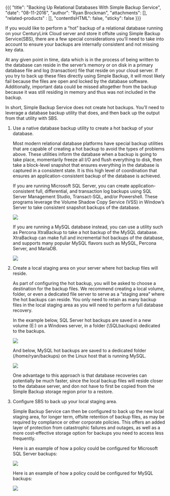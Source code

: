 {{{
  "title": "Backing Up Relational Databases With Simple Backup Service",
  "date": "08-11-2016",
  "author": "Ryan Brockman",
  "attachments": [],
  "related-products" : [],
  "contentIsHTML": false,
  "sticky": false
}}}

If you would like to perform a “hot” backup of a relational database running on your CenturyLink Cloud server and store it offsite using Simple Backup Service(SBS), there are a few special considerations you’ll need to take into account to ensure your backups are internally consistent and not missing key data.  

At any given point in time, data which is in the process of being written to the database can reside in the server’s memory or on disk in a primary database file and log (transaction) file that reside on your cloud server.  If you try to back up these files directly using Simple Backup, it will most likely fail because the files are open and locked by the database software.  Additionally, important data could be missed altogether from the backup because it was still residing in memory and thus was not included in the backup.  

In short, Simple Backup Service does not create hot backups.  You’ll need to leverage a database backup utility that does, and then back up the output from that utility with SBS.

1. Use a native database backup utility to create a hot backup of your database.
    
    Most modern relational database platforms have special backup utilities that are capable of creating a hot backup to avoid the types of problems above.  These utilities inform the database when a backup is going to take place, momentarily freeze all I/O and flush everything to disk, then take a block-level snapshot that ensures everything in the database is captured in a consistent state.  It is this high level of coordination that ensures an application-consistent backup of the database is achieved.
    
    If you are running Microsoft SQL Server, you can create application-consistent full, differential, and transaction log backups using SQL Server Management Studio, Transact-SQL, and/or Powershell.  These programs leverage the Volume Shadow Copy Service (VSS) in Window’s Server to take consistent snapshot backups of the database.  
    
      ![](../images/backup/databases/image1.png)
    
    If you are running a MySQL database instead, you can use a utility such as Percona XtraBackup to take a hot backup of the MySQL database.  XtraBackup can make full and incremental hot backups of the database, and supports many popular MySQL flavors such as MySQL, Percona Server, and MariaDB.  
    
      ![](../images/backup/databases/image2.png)
    
    
2. Create a local staging area on your server where hot backup files will reside.

    As part of configuring the hot backup, you will be asked to choose a destination for the backup files.  We recommend creating a local volume, folder, or even a dedicated file server to serve as a “staging area” where the hot backups can reside.  You only need to retain as many backup files in the local staging area as you will need to perform a full database recovery.  

    In the example below, SQL Server hot backups are saved in a new volume (E:) on a Windows server, in a folder (\SQLbackups) dedicated to the backups.  

      ![](../images/backup/databases/image3.png)
  
    And below, MySQL hot backups are saved to a dedicated folder (/home/ryan/backups) on the Linux host that is running MySQL.  
    
      ![](../images/backup/databases/image4.png)
  
    One advantage to this approach is that database recoveries can potentially be much faster, since the local backup files will reside closer to the database server, and don not have to first be copied from the Simple Backup storage region prior to a restore.
    
    
3. Configure SBS to back up your local staging area.

    Simple Backup Service can then be configured to back up the new local staging area, for longer term, offsite retention of backup files, as may be required by compliance or other corporate policies.  This offers an added layer of protection from catastrophic failures and outages, as well as a more cost-effective storage option for backups you need to access less frequently.
    
    Here is an example of how a policy could be configured for Microsoft SQL Server backups:
    
    ![](../images/backup/databases/image5.png)
      
    Here is an example of how a policy could be configured for MySQL backups:
      
    ![](../images/backup/databases/image6.png)
  
